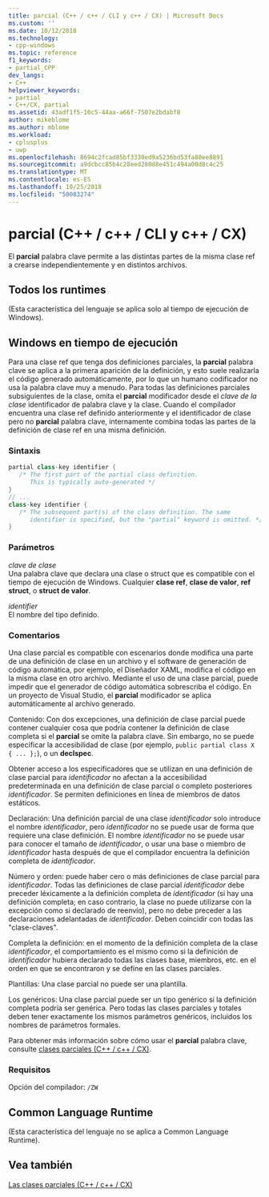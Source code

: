 ```yaml
---
title: parcial (C++ / c++ / CLI y c++ / CX) | Microsoft Docs
ms.custom: ''
ms.date: 10/12/2018
ms.technology:
- cpp-windows
ms.topic: reference
f1_keywords:
- partial_CPP
dev_langs:
- C++
helpviewer_keywords:
- partial
- C++/CX, partial
ms.assetid: 43adf1f5-10c5-44aa-a66f-7507e2bdabf8
author: mikeblome
ms.author: mblome
ms.workload:
- cplusplus
- uwp
ms.openlocfilehash: 8694c2fcad85bf3330ed9a5236bd53fa80ee8891
ms.sourcegitcommit: a9dcbcc85b4c28eed280d8e451c494a00d8c4c25
ms.translationtype: MT
ms.contentlocale: es-ES
ms.lasthandoff: 10/25/2018
ms.locfileid: "50083274"
---
```

# <a name="partial--ccli-and-ccx"></a>parcial (C++ / c++ / CLI y c++ / CX)

El **parcial** palabra clave permite a las distintas partes de la misma clase ref a crearse independientemente y en distintos archivos.

## <a name="all-runtimes"></a>Todos los runtimes

(Esta característica del lenguaje se aplica solo al tiempo de ejecución de Windows).

## <a name="windows-runtime"></a>Windows en tiempo de ejecución

Para una clase ref que tenga dos definiciones parciales, la **parcial** palabra clave se aplica a la primera aparición de la definición, y esto suele realizarla el código generado automáticamente, por lo que un humano codificador no usa la palabra clave muy a menudo. Para todas las definiciones parciales subsiguientes de la clase, omita el **parcial** modificador desde el *clave de la clase* identificador de palabra clave y la clase. Cuando el compilador encuentra una clase ref definido anteriormente y el identificador de clase pero no **parcial** palabra clave, internamente combina todas las partes de la definición de clase ref en una misma definición.

### <a name="syntax"></a>Sintaxis

```cpp
partial class-key identifier {
   /* The first part of the partial class definition.
      This is typically auto-generated */
}
// ...
class-key identifier {
   /* The subsequent part(s) of the class definition. The same
      identifier is specified, but the "partial" keyword is omitted. */
}
```

### <a name="parameters"></a>Parámetros

*clave de clase*<br/>
Una palabra clave que declara una clase o struct que es compatible con el tiempo de ejecución de Windows. Cualquier **clase ref**, **clase de valor**, **ref struct**, o **struct de valor**.

*identifier*<br/>
El nombre del tipo definido.

### <a name="remarks"></a>Comentarios

Una clase parcial es compatible con escenarios donde modifica una parte de una definición de clase en un archivo y el software de generación de código automática, por ejemplo, el Diseñador XAML, modifica el código en la misma clase en otro archivo. Mediante el uso de una clase parcial, puede impedir que el generador de código automática sobrescriba el código. En un proyecto de Visual Studio, el **parcial** modificador se aplica automáticamente al archivo generado.

Contenido: Con dos excepciones, una definición de clase parcial puede contener cualquier cosa que podría contener la definición de clase completa si el **parcial** se omite la palabra clave. Sin embargo, no se puede especificar la accesibilidad de clase (por ejemplo, `public partial class X { ... };`), o un **declspec**.

Obtener acceso a los especificadores que se utilizan en una definición de clase parcial para *identificador* no afectan a la accesibilidad predeterminada en una definición de clase parcial o completo posteriores *identificador*. Se permiten definiciones en línea de miembros de datos estáticos.

Declaración: Una definición parcial de una clase *identificador* solo introduce el nombre *identificador*, pero *identificador* no se puede usar de forma que requiere una clase definición. El nombre *identificador* no se puede usar para conocer el tamaño de *identificador*, o usar una base o miembro de *identificador* hasta después de que el compilador encuentra la definición completa de *identificador*.

Número y orden: puede haber cero o más definiciones de clase parcial para *identificador*. Todas las definiciones de clase parcial *identificador* debe preceder léxicamente a la definición completa de *identificador* (si hay una definición completa; en caso contrario, la clase no puede utilizarse con la excepción como si declarado de reenvío), pero no debe preceder a las declaraciones adelantadas de *identificador*. Deben coincidir con todas las "clase-claves".

Completa la definición: en el momento de la definición completa de la clase *identificador*, el comportamiento es el mismo como si la definición de *identificador* hubiera declarado todas las clases base, miembros, etc. en el orden en que se encontraron y se define en las clases parciales.

Plantillas: Una clase parcial no puede ser una plantilla.

Los genéricos: Una clase parcial puede ser un tipo genérico si la definición completa podría ser genérica. Pero todas las clases parciales y totales deben tener exactamente los mismos parámetros genéricos, incluidos los nombres de parámetros formales.

Para obtener más información sobre cómo usar el **parcial** palabra clave, consulte [clases parciales (C++ / c++ / CX)](http://go.microsoft.com/fwlink/p/?LinkId=249023).

### <a name="requirements"></a>Requisitos

Opción del compilador: `/ZW`

## <a name="common-language-runtime"></a>Common Language Runtime

(Esta característica del lenguaje no se aplica a Common Language Runtime).

## <a name="see-also"></a>Vea también

[Las clases parciales (C++ / c++ / CX)](http://go.microsoft.com/fwlink/p/?LinkId=249023)